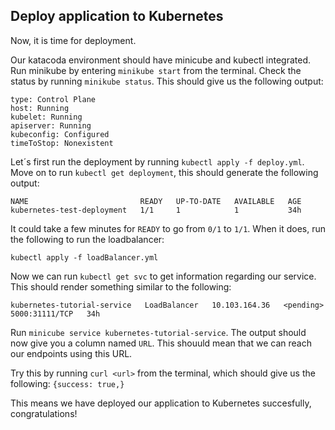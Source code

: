 ## Deploy application to Kubernetes

Now, it is time for deployment.

Our katacoda environment should have minicube and kubectl integrated. Run minikube by entering `minikube start` from the terminal. Check the status by running `minikube status`. This should give us the following output:

```
type: Control Plane
host: Running
kubelet: Running
apiserver: Running
kubeconfig: Configured
timeToStop: Nonexistent
```

Let´s first run the deployment by running `kubectl apply -f deploy.yml`. Move on to run `kubectl get deployment`, this should generate the following output:

```
NAME                         READY   UP-TO-DATE   AVAILABLE   AGE
kubernetes-test-deployment   1/1     1            1           34h
```

It could take a few minutes for `READY` to go from `0/1` to `1/1`. When it does, run the following to run the loadbalancer:

```
kubectl apply -f loadBalancer.yml
```

Now we can run `kubectl get svc` to get information regarding our service. This should render something similar to the following:

```
kubernetes-tutorial-service   LoadBalancer   10.103.164.36   <pending>     5000:31111/TCP   34h
```

Run `minicube service kubernetes-tutorial-service`. The output should now give you a column named `URL`. This shouuld mean that we can reach our endpoints using this URL.

Try this by running `curl <url>` from the terminal, which should give us the following: `{success: true,}`

This means we have deployed our application to Kubernetes succesfully, congratulations!


